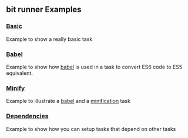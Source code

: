 ## bit runner Examples

### [Basic](https://github.com/MiguelCastillo/bit-runner/tree/master/example/basic)
Example to show a really basic task

### [Babel](https://github.com/MiguelCastillo/bit-runner/tree/master/example/babel)
Example to show how [babel](https://babeljs.io/) is used in a task to convert ES6 code to ES5 equivalent.

### [Minify](https://github.com/MiguelCastillo/bit-runner/tree/master/example/babel)
Example to illustrate a [babel](https://babeljs.io/) and a [minification](https://github.com/mishoo/UglifyJS2#the-simple-way) task

### [Dependencies](https://github.com/MiguelCastillo/bit-runner/tree/master/example/dependencies)
Example to show how you can setup tasks that depend on other tasks
